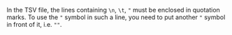 In the TSV file, the lines containing `\n`, `\t`, `"` must be enclosed in quotation marks. To use the `"` symbol in such a line, you need to put another `"` symbol in front of it, i.e. `""`.